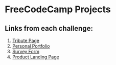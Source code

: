 # FreeCodeCamp Projects

## Links from each challenge:
1. [Tribute Page]()
2. [Personal Portfolio]()
3. [Survey Form]()
4. [Product Landing Page]()


